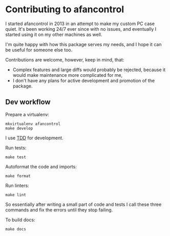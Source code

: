 # Contributing to afancontrol

I started afancontrol in 2013 in an attempt to make my custom PC case quiet.
It's been working 24/7 ever since with no issues, and eventually I started using
it on my other machines as well.

I'm quite happy with how this package serves my needs, and I hope
it can be useful for someone else too.

Contributions are welcome, however, keep in mind, that:
* Complex features and large diffs would probably be rejected,
  because it would make maintenance more complicated for me,
* I don't have any plans for active development and promotion
  of the package.


## Dev workflow

Prepare a virtualenv:

    mkvirtualenv afancontrol
    make develop

I use [TDD](https://en.wikipedia.org/wiki/Test-driven_development) for development.

Run tests:

    make test

Autoformat the code and imports:

    make format

Run linters:

    make lint

So essentially after writing a small part of code and tests I call these
three commands and fix the errors until they stop failing.

To build docs:

    make docs
